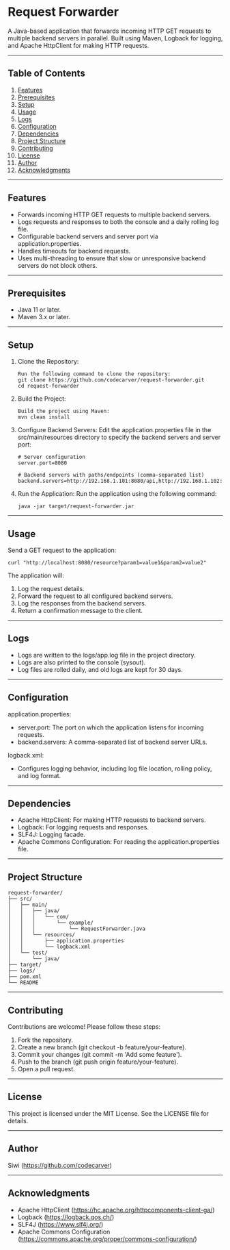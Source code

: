 # Request Forwarder

A Java-based application that forwards incoming HTTP GET requests to multiple backend servers in parallel. Built using Maven, Logback for logging, and Apache HttpClient for making HTTP requests.

---

## Table of Contents
1. [Features](#features)
2. [Prerequisites](#prerequisites)
3. [Setup](#setup)
4. [Usage](#usage)
5. [Logs](#logs)
6. [Configuration](#configuration)
7. [Dependencies](#dependencies)
8. [Project Structure](#project-structure)
9. [Contributing](#contributing)
10. [License](#license)
11. [Author](#author)
12. [Acknowledgments](#acknowledgments)

---

## Features <a name="features"></a>
- Forwards incoming HTTP GET requests to multiple backend servers.
- Logs requests and responses to both the console and a daily rolling log file.
- Configurable backend servers and server port via application.properties.
- Handles timeouts for backend requests.
- Uses multi-threading to ensure that slow or unresponsive backend servers do not block others.

---

## Prerequisites <a name="prerequisites"></a>
- Java 11 or later.
- Maven 3.x or later.

---

## Setup <a name="setup"></a>

1. Clone the Repository:
   ```
   Run the following command to clone the repository:
   git clone https://github.com/codecarver/request-forwarder.git
   cd request-forwarder
   ```
2. Build the Project:
   ```
   Build the project using Maven:
   mvn clean install
   ```
3. Configure Backend Servers:
   Edit the application.properties file in the src/main/resources directory to specify the backend servers and server port:
   ```
   # Server configuration
   server.port=8080

   # Backend servers with paths/endpoints (comma-separated list)
   backend.servers=http://192.168.1.101:8080/api,http://192.168.1.102:8080/api,http://192.168.1.103:8080/api
   ```
   
5. Run the Application:
   Run the application using the following command:
   ```
   java -jar target/request-forwarder.jar
   ```

---

## Usage <a name="usages"></a>
Send a GET request to the application:
```
curl "http://localhost:8080/resource?param1=value1&param2=value2"
```

The application will:
1. Log the request details.
2. Forward the request to all configured backend servers.
3. Log the responses from the backend servers.
4. Return a confirmation message to the client.

---

## Logs <a name="logs"></a>
- Logs are written to the logs/app.log file in the project directory.
- Logs are also printed to the console (sysout).
- Log files are rolled daily, and old logs are kept for 30 days.

---

## Configuration <a name="configuration"></a>
application.properties:
- server.port: The port on which the application listens for incoming requests.
- backend.servers: A comma-separated list of backend server URLs.

logback.xml:
- Configures logging behavior, including log file location, rolling policy, and log format.

---

## Dependencies <a name="dependencies"></a>
- Apache HttpClient: For making HTTP requests to backend servers.
- Logback: For logging requests and responses.
- SLF4J: Logging facade.
- Apache Commons Configuration: For reading the application.properties file.

---

## Project Structure <a name="project-structure"></a>
```
request-forwarder/
├── src/
│   ├── main/
│   │   ├── java/
│   │   │   └── com/
│   │   │       └── example/
│   │   │           └── RequestForwarder.java
│   │   └── resources/
│   │       ├── application.properties
│   │       └── logback.xml
│   └── test/
│       └── java/
├── target/
├── logs/
├── pom.xml
└── README
```

---

## Contributing <a name="contributing"></a>
Contributions are welcome! Please follow these steps:
1. Fork the repository.
2. Create a new branch (git checkout -b feature/your-feature).
3. Commit your changes (git commit -m 'Add some feature').
4. Push to the branch (git push origin feature/your-feature).
5. Open a pull request.

---

## License <a name="license"></a>
This project is licensed under the MIT License. See the LICENSE file for details.

---

## Author <a name="author"></a>
Siwi (https://github.com/codecarver)

---

## Acknowledgments <a name="acknowledgments"></a>
- Apache HttpClient (https://hc.apache.org/httpcomponents-client-ga/)
- Logback (https://logback.qos.ch/)
- SLF4J (https://www.slf4j.org/)
- Apache Commons Configuration (https://commons.apache.org/proper/commons-configuration/)
